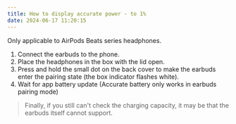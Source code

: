 ```yaml
---
title: How to display accurate power - to 1%
date: 2024-06-17 11:20:15
---
```


Only applicable to AirPods Beats series headphones.
1. Connect the earbuds to the phone.
2. Place the headphones in the box with the lid open.
3. Press and hold the small dot on the back cover to make the earbuds enter the pairing state (the box indicator flashes white).
4. Wait for app battery update (Accurate battery only works in earbuds pairing mode)

> Finally, if you still can't check the charging capacity, it may be that the earbuds itself cannot support.
